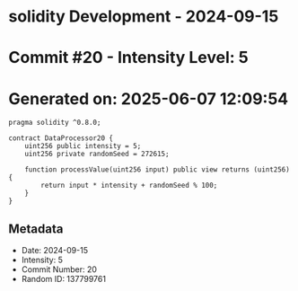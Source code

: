 ﻿# solidity Development - 2024-09-15
# Commit #20 - Intensity Level: 5
# Generated on: 2025-06-07 12:09:54
```solidity
pragma solidity ^0.8.0;

contract DataProcessor20 {
    uint256 public intensity = 5;
    uint256 private randomSeed = 272615;

    function processValue(uint256 input) public view returns (uint256) {
        return input * intensity + randomSeed % 100;
    }
}
```
## Metadata
- Date: 2024-09-15
- Intensity: 5
- Commit Number: 20
- Random ID: 137799761
